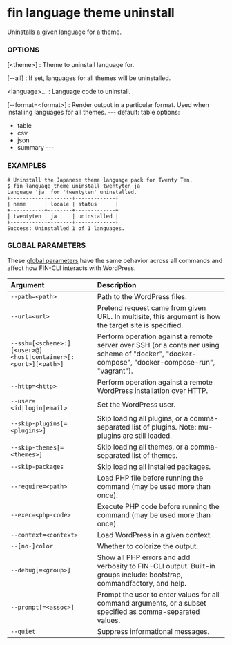 # fin language theme uninstall

Uninstalls a given language for a theme.

### OPTIONS

[&lt;theme&gt;]
: Theme to uninstall language for.

[\--all]
: If set, languages for all themes will be uninstalled.

&lt;language&gt;...
: Language code to uninstall.

[\--format=&lt;format&gt;]
: Render output in a particular format. Used when installing languages for all themes.
\---
default: table
options:
  - table
  - csv
  - json
  - summary
\---

### EXAMPLES

    # Uninstall the Japanese theme language pack for Twenty Ten.
    $ fin language theme uninstall twentyten ja
    Language 'ja' for 'twentyten' uninstalled.
    +-----------+--------+-------------+
    | name      | locale | status      |
    +-----------+--------+-------------+
    | twentyten | ja     | uninstalled |
    +-----------+--------+-------------+
    Success: Uninstalled 1 of 1 languages.

### GLOBAL PARAMETERS

These [global parameters](https://make.wordpress.org/cli/handbook/config/) have the same behavior across all commands and affect how FIN-CLI interacts with WordPress.

| **Argument**    | **Description**              |
|:----------------|:-----------------------------|
| `--path=<path>` | Path to the WordPress files. |
| `--url=<url>` | Pretend request came from given URL. In multisite, this argument is how the target site is specified. |
| `--ssh=[<scheme>:][<user>@]<host\|container>[:<port>][<path>]` | Perform operation against a remote server over SSH (or a container using scheme of "docker", "docker-compose", "docker-compose-run", "vagrant"). |
| `--http=<http>` | Perform operation against a remote WordPress installation over HTTP. |
| `--user=<id\|login\|email>` | Set the WordPress user. |
| `--skip-plugins[=<plugins>]` | Skip loading all plugins, or a comma-separated list of plugins. Note: mu-plugins are still loaded. |
| `--skip-themes[=<themes>]` | Skip loading all themes, or a comma-separated list of themes. |
| `--skip-packages` | Skip loading all installed packages. |
| `--require=<path>` | Load PHP file before running the command (may be used more than once). |
| `--exec=<php-code>` | Execute PHP code before running the command (may be used more than once). |
| `--context=<context>` | Load WordPress in a given context. |
| `--[no-]color` | Whether to colorize the output. |
| `--debug[=<group>]` | Show all PHP errors and add verbosity to FIN-CLI output. Built-in groups include: bootstrap, commandfactory, and help. |
| `--prompt[=<assoc>]` | Prompt the user to enter values for all command arguments, or a subset specified as comma-separated values. |
| `--quiet` | Suppress informational messages. |

